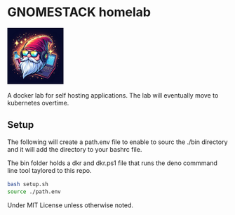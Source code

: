 # GNOMESTACK homelab

![logo](./.eng/assets/icon.png)

A docker lab for self hosting applications.  The lab will eventually move to
kubernetes overtime.

## Setup

The following will create a path.env file to enable to sourc the ./bin directory
and it will add the directory to your bashrc file.

The bin folder holds a dkr and dkr.ps1 file that runs the deno commmand line
tool taylored to this repo.

```bash
bash setup.sh
source ./path.env
```

Under MIT License unless otherwise noted.
